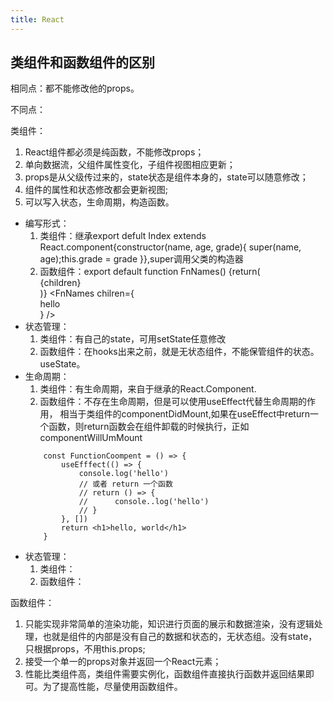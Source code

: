 ```yaml
---
title: React
---
```

类组件和函数组件的区别
---
相同点：都不能修改他的props。

不同点：

类组件：
1. React组件都必须是纯函数，不能修改props；
2. 单向数据流，父组件属性变化，子组件视图相应更新；
3. props是从父级传过来的，state状态是组件本身的，state可以随意修改；
4. 组件的属性和状态修改都会更新视图;
5. 可以写入状态，生命周期，构造函数。

- 编写形式：
    1. 类组件：继承export defult Index extends React.component{constructor(name, age, grade){ super(name, age);this.grade = grade }},super调用父类的构造器
    2. 函数组件：export default function FnNames() {return(<div>{children}</div>)}  <FnNames chilren={<div>hello</div>} />
- 状态管理：
    1. 类组件：有自己的state，可用setState任意修改
    2. 函数组件：在hooks出来之前，就是无状态组件，不能保管组件的状态。useState。
- 生命周期：
    1. 类组件：有生命周期，来自于继承的React.Component.
    2. 函数组件：不存在生命周期，但是可以使用useEffect代替生命周期的作用， 相当于类组件的componentDidMount,如果在useEffect中return一个函数，则return函数会在组件卸载的时候执行，正如componentWillUmMount
    ```
        const FunctionCoompent = () => {
            useEfffect(() => { 
                console.log('hello')
                // 或者 return 一个函数
                // return () => {
                //      console..log('hello')   
                // }
            }, [])
            return <h1>hello, world</h1>
        }
    ```
- 状态管理：
    1. 类组件：
    2. 函数组件：

函数组件：
1. 只能实现非常简单的渲染功能，知识进行页面的展示和数据渲染，没有逻辑处理，也就是组件的内部是没有自己的数据和状态的，无状态组。没有state，只根据props，不用this.props; 
2. 接受一个单一的props对象并返回一个React元素；
3. 性能比类组件高，类组件需要实例化，函数组件直接执行函数并返回结果即可。为了提高性能，尽量使用函数组件。